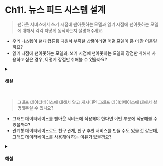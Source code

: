 # Ch11. 뉴스 피드 시스템 설계

> 팬아웃 서비스에서 쓰기 시점에 팬아웃하는 모델과 읽기 시점에 팬아웃하는 모델에 대해서 각각 어떻게 동작하는지 설명해주세요.

* 우리 시스템이 현재 컴퓨팅 자원이 부족한 상황이라면 어떤 모델이 좀 더 잘 어울릴까요?
* 읽기 시점에 팬아웃하는 모델과, 쓰기 시점에 팬아웃하는 모델의 장점만 취해서 사용하고 싶은 경우, 어떻게 장점만 취해볼 수 있을까요?

<details>
<summary><h4>해설</h4></summary>

> 팬아웃 서비스에서 쓰기 시점에 팬아웃하는 모델과 읽기 시점에 팬아웃하는 모델에 대해서 각각 어떻게 동작하는지 설명해주세요.
* 쓰기 시점에 팬아웃 하는 모델은 새로운 포스팅을 기록하는 시점에 뉴스 피드를 갱신하게 된다. 포스팅이 완료되면 바로 해당 사용자의 캐시에 해당 포스팅을 기록한다.
* 읽기 시점에 팬아웃 하는 모델은 피드를 읽어야 하는 시점에 뉴스 피드를 갱긴한다. 사용자가 본인 폼헤이지나 타임라인을 로딩하는 시점에 새로운 포스트를 가져오게 된다.

> 우리 시스템이 현재 컴퓨팅 자원이 부족한 상황이라서, 컴퓨팅 자원을 최대한 아끼고 싶은데 어떤 모델이 좀 더 잘 어울릴까요?
* 읽기 시점에 팬아웃하는 모델을 사용할 수 있다. 쓰기 시점에 팬아웃하는 모델은 서비스를 자주 이용하지 않는 사용자의 피드까지 갱신하므로 컴퓨팅 자원이 낭비된다.

> 읽기 시점에 팬아웃하는 모델과, 쓰기 시점에 팬아웃하는 모델의 장점만 취해서 사용하고 싶은 경우, 어떻게 장점만 취해볼 수 있을까요?
* 뉴스 피드를 빠르게 가져오는 것은 중요하기 때문에 대부분의 사용자에 대해서는 푸시 모델을 사용하고, 친구나 팔로어가 많은 사용자의 경우에 팔로어로 하여금 해당 사용자의 포스팅을 필요할 때 가져가는 풀 모델을 사용하여 시스템 과부하를 방지한다.

</details>
<br>

> 그래프 데이터베이스에 대해서 알고 게시다면 그래프 데이터베이스에 대해서 설명해주실 수 있나요? 

* 그래프 데이터베이스를 팬아웃 서비스에 적용해야 한다면 어떤 부분에 적용해볼 수 있을까요?
* 관계형 데이터베이스로도 친구 관계, 친구 추천 서비스를 만들 수도 있을 것 같은데, 그래프 데이터베이스를 사용해야 하는 이유가 있을까요?

<details>
<summary><h4>해설</h4></summary>

> 그래프 데이터베이스에 대해서 알고 게시다면 그래프 데이터베이스에 대해서 설명해주실 수 있나요?
* 그래프 데이터베이스는 NoSQL의 한 종류로, 노드, 엣지, 프로퍼티와 함께 그래프 구조를 사용하여 데이터를 표현하고 저장하는 데이터베이스이다. 즉, 그래프 데이터베이스는 데이터를 엔터티와 관계의 네트워크로 저장한다고 할 수 있다.

> 그래프 데이터베이스를 팬아웃 서비스에 적용해야 한다면 어떤 부분에 적용해볼 수 있을까요?
* 데이터가 노드와 엣지로 구성되어 표현할 수 있고 그 관계로부터 의미 있는 데이터를 만들어 낼 수 있기 때문에, 친구 서비스에 적용하여 친구 관계나 친구 추천을 하기에 적합할 수 있다.

> 관계형 데이터베이스로도 친구 관계, 친구 추천 서비스를 만들 수도 있을 것 같은데, 그래프 데이터베이스를 사용해야 하는 이유가 있을까요?
* 친구 관계는 복잡한 관계를 그래프 기반으로 데이터를 좀 더 세밀하게 조회할 수 있어야 하므로 컬럼 기반의 참조키 형태를 가지는 관계형 데이터베이스에서는 그래프 구조를 표현하고 쿼리하는 한계가 있을 수 있다.
* 친구 관계는 실시간으로 계속해서 변화하고, 이를 분석하고 반영해야 할 수 있다. 그래프 데이터베이스는 실시간 그래프 업데이트와 쿼리에 최적화되어 있어서 이러한 요구 사항을 처리하기에 적합하다.

</details>
